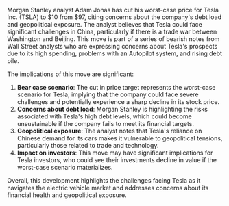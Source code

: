 Morgan Stanley analyst Adam Jonas has cut his worst-case price for Tesla Inc. (TSLA) to $10 from $97, citing concerns about the company's debt load and geopolitical exposure. The analyst believes that Tesla could face significant challenges in China, particularly if there is a trade war between Washington and Beijing. This move is part of a series of bearish notes from Wall Street analysts who are expressing concerns about Tesla's prospects due to its high spending, problems with an Autopilot system, and rising debt pile.

The implications of this move are significant:

1.  **Bear case scenario**: The cut in price target represents the worst-case scenario for Tesla, implying that the company could face severe challenges and potentially experience a sharp decline in its stock price.
2.  **Concerns about debt load**: Morgan Stanley is highlighting the risks associated with Tesla's high debt levels, which could become unsustainable if the company fails to meet its financial targets.
3.  **Geopolitical exposure**: The analyst notes that Tesla's reliance on Chinese demand for its cars makes it vulnerable to geopolitical tensions, particularly those related to trade and technology.
4.  **Impact on investors**: This move may have significant implications for Tesla investors, who could see their investments decline in value if the worst-case scenario materializes.

Overall, this development highlights the challenges facing Tesla as it navigates the electric vehicle market and addresses concerns about its financial health and geopolitical exposure.